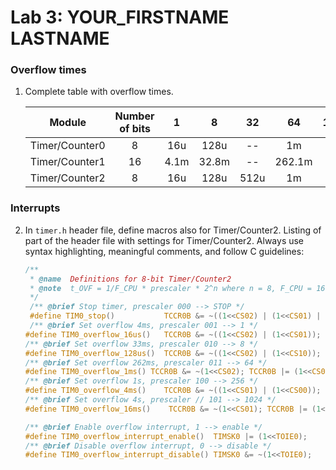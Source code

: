 # Lab 3: YOUR_FIRSTNAME LASTNAME

### Overflow times

1. Complete table with overflow times.

   | **Module** | **Number of bits** | **1** | **8** | **32** | **64** | **128** | **256** | **1024** |
   | :-: | :-: | :-: | :-: | :-: | :-: | :-: | :-: | :-: |
   | Timer/Counter0 | 8  | 16u | 128u | -- | 1m | -- | 4.1m | 16.4m |
   | Timer/Counter1 | 16 | 4.1m | 32.8m | -- | 262.1m | -- | 1.49 | 4.194 |
   | Timer/Counter2 | 8  |  16u | 128u | 512u | 1m | 2m | 4.1m | 16.4m |

### Interrupts

2. In `timer.h` header file, define macros also for Timer/Counter2. Listing of part of the header file with settings for Timer/Counter2. Always use syntax highlighting, meaningful comments, and follow C guidelines:

   ```c
   /**
    * @name  Definitions for 8-bit Timer/Counter2
    * @note  t_OVF = 1/F_CPU * prescaler * 2^n where n = 8, F_CPU = 16 MHz
    */
    /** @brief Stop timer, prescaler 000 --> STOP */
    #define TIM0_stop()           TCCR0B &= ~((1<<CS02) | (1<<CS01) | (1<<CS00));
    /** @brief Set overflow 4ms, prescaler 001 --> 1 */
   #define TIM0_overflow_16us()   TCCR0B &= ~((1<<CS02) | (1<<CS01)); TCCR0B |= (1<<CS00);
   /** @brief Set overflow 33ms, prescaler 010 --> 8 */
   #define TIM0_overflow_128us()  TCCR0B &= ~((1<<CS02) | (1<<CS10)); TCCR0B |= (1<<CS01);
   /** @brief Set overflow 262ms, prescaler 011 --> 64 */
   #define TIM0_overflow_1ms() TCCR0B &= ~(1<<CS02); TCCR0B |= (1<<CS01) | (1<<CS00);
   /** @brief Set overflow 1s, prescaler 100 --> 256 */
   #define TIM0_overflow_4ms()    TCCR0B &= ~((1<<CS01) | (1<<CS00)); TCCR0B |= (1<<CS02);
   /** @brief Set overflow 4s, prescaler // 101 --> 1024 */
   #define TIM0_overflow_16ms()    TCCR0B &= ~(1<<CS01); TCCR0B |= (1<<CS02) | (1<<CS00);

   /** @brief Enable overflow interrupt, 1 --> enable */
   #define TIM0_overflow_interrupt_enable()  TIMSK0 |= (1<<TOIE0);
   /** @brief Disable overflow interrupt, 0 --> disable */
   #define TIM0_overflow_interrupt_disable() TIMSK0 &= ~(1<<TOIE0);
   ```
